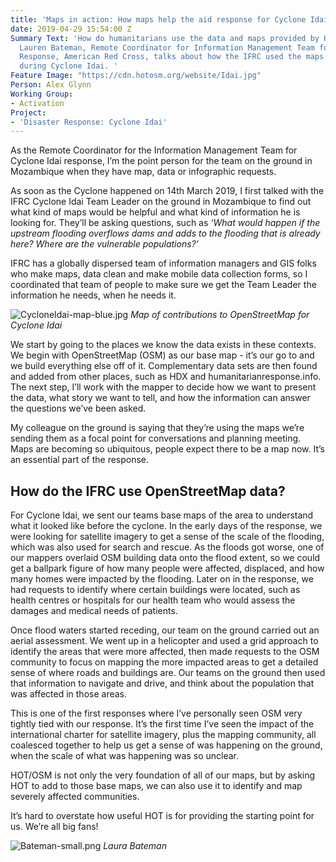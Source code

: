 ```yaml
---
title: 'Maps in action: How maps help the aid response for Cyclone Idai'
date: 2019-04-29 15:54:00 Z
Summary Text: 'How do humanitarians use the data and maps provided by HOT and OpenStreetMap?
  Lauren Bateman, Remote Coordinator for Information Management Team for Cyclone Idai
  Response, American Red Cross, talks about how the IFRC used the maps on the ground
  during Cyclone Idai. '
Feature Image: "https://cdn.hotosm.org/website/Idai.jpg"
Person: Alex Glynn
Working Group:
- Activation
Project:
- 'Disaster Response: Cyclone Idai'
---
```


As the Remote Coordinator for the Information Management Team for Cyclone Idai response, I’m the point person for the team on the ground in Mozambique when they have map, data or infographic requests.

As soon as the Cyclone happened on 14th March 2019, I first talked with the IFRC Cyclone Idai Team Leader on the ground in Mozambique to find out what kind of maps would be helpful and what kind of information he is looking for. They’ll be asking questions, such as *‘What would happen if the upstream flooding overflows dams and adds to the flooding that is already here? Where are the vulnerable populations?’*

IFRC has a globally dispersed team of information managers and GIS folks who make maps, data clean and make mobile data collection forms, so I coordinated that team of people to make sure we get the Team Leader the information he needs, when he needs it.

![CycloneIdai-map-blue.jpg](https://cdn.hotosm.org/website/CycloneIdai-map-blue.jpg)
*Map of contributions to OpenStreetMap for Cyclone Idai*

We start by going to the places we know the data exists in these contexts. We begin with OpenStreetMap (OSM) as our base map - it’s our go to and we build everything else off of it. Complementary data sets are then found and added from other places, such as HDX and humanitarianresponse.info. The next step, I’ll work with the mapper to decide how we want to present the data, what story we want to tell, and how the information can answer the questions we’ve been asked.

My colleague on the ground is saying that they’re using the maps we’re sending them as a focal point for conversations and planning meeting. Maps are becoming so ubiquitous, people expect there to be a map now. It’s an essential part of the response.

## How do the IFRC use OpenStreetMap data?

For Cyclone Idai, we sent our teams base maps of the area to understand what it looked like before the cyclone. In the early days of the response, we were looking for satellite imagery to get a sense of the scale of the flooding, which was also used for search and rescue. As the floods got worse, one of our mappers overlaid OSM building data onto the flood extent, so we could get a ballpark figure of how many people were affected, displaced, and how many homes were impacted by the flooding. Later on in the response, we had requests to identify where certain buildings were located, such as health centres or hospitals for our health team who would assess the damages and medical needs of patients.

Once flood waters started receding, our team on the ground carried out an aerial assessment. We went up in a helicopter and used a grid approach to identify the areas that were more affected, then made requests to the OSM community to focus on mapping the more impacted areas to get a detailed sense of where roads and buildings are. Our teams on the ground then used that information to navigate and drive, and think about the population that was affected in those areas.


This is one of the first responses where I’ve personally seen OSM very tightly tied with our response. It’s the first time I’ve seen the impact of the international charter for satellite imagery, plus the mapping community, all coalesced together to help us get a sense of was happening on the ground, when the scale of what was happening was so unclear.

HOT/OSM is not only the very foundation of all of our maps, but by asking HOT to add to those base maps, we can also use it to identify and map severely affected communities.

It’s hard to overstate how useful HOT is for providing the starting point for us. We’re all big fans!

![Bateman-small.png](https://cdn.hotosm.org/website/Bateman-small.png)
*Laura Bateman*